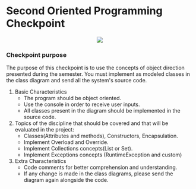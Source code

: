 # Second Oriented Programming Checkpoint

<div align="center"> 
<img src="https://uploaddeimagens.com.br/images/003/879/495/original/bestone.png?1653356199">
</div>



### Checkpoint purpose

The purpose of this checkpoint is to use the concepts of object direction presented during the semester. You must implement as modeled classes
in the class diagram and send all the system's source code.

1. Basic Characteristics 
   - The program should be object oriented.
   - Use the console in order to receive user inputs.
   - All classes present in the diagram should be implemented in the source code.
2. Topics of the discipline that should be covered and that will be evaluated in the project:
   - Classes(Attributes and methods), Constructors, Encapsulation.
   - Implement Overload and Override.
   - Implement Collections concepts(List or Set).
   - Implement Exceptions concepts (RuntimeException and custom)
3. Extra Characteristics
   - Code comments for better comprehension and understanding.
   - If any change is made in the class diagrams, please send the diagram again alongside the code.